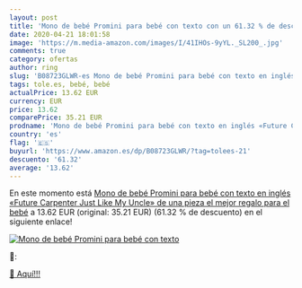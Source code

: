 ```yaml
---
layout: post
title: 'Mono de bebé Promini para bebé con texto con un 61.32 % de descuento'
date: 2020-04-21 18:01:58
image: 'https://m.media-amazon.com/images/I/41IHOs-9yYL._SL200_.jpg'
comments: true
category: ofertas
author: ring
slug: 'B08723GLWR-es Mono de bebé Promini para bebé con texto en inglés «Future...'
tags: tole.es, bebé, bebé
actualPrice: 13.62 EUR
currency: EUR
price: 13.62
comparePrice: 35.21 EUR
prodname: 'Mono de bebé Promini para bebé con texto en inglés «Future Carpenter Just Like My Uncle»  de una pieza  el mejor regalo para el bebé'
country: 'es'
flag: '🇪🇸'
buyurl: 'https://www.amazon.es/dp/B08723GLWR/?tag=tolees-21'
descuento: '61.32'
average: '13.62'
---
```


En este momento está [Mono de bebé Promini para bebé con texto en inglés «Future Carpenter Just Like My Uncle»  de una pieza  el mejor regalo para el bebé](https://www.amazon.es/dp/B08723GLWR/?tag=tolees-21) a 13.62 EUR (original: 35.21 EUR) (61.32 %  de descuento) en el siguiente enlace!

[![Mono de bebé Promini para bebé con texto](https://m.media-amazon.com/images/I/41IHOs-9yYL._SL200_.jpg)](https://www.amazon.es/dp/B08723GLWR/?tag=tolees-21)

🔎:


[🛒 Aquí!!!](https://www.amazon.es/dp/B08723GLWR/?tag=tolees-21)
